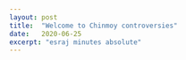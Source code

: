 ```yaml
---
layout: post
title:  "Welcome to Chinmoy controversies"
date:   2020-06-25
excerpt: "esraj minutes absolute"
---
```

